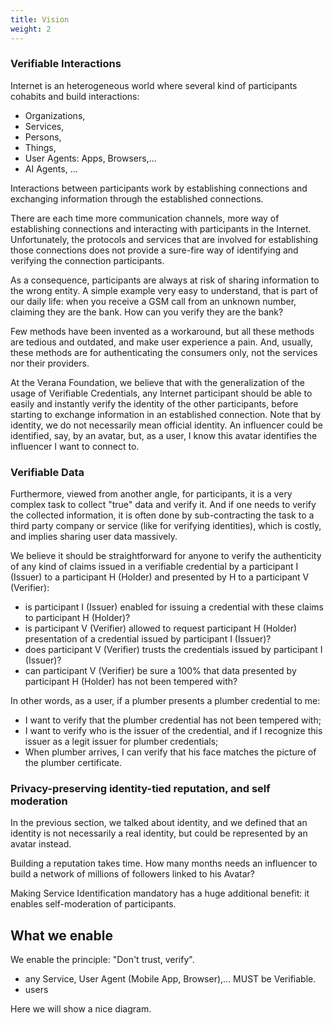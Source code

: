```yaml
---
title: Vision
weight: 2
---
```

### Verifiable Interactions

Internet is an heterogeneous world where several kind of participants cohabits and build interactions:

- Organizations,
- Services,
- Persons,
- Things,
- User Agents: Apps, Browsers,...
- AI Agents,
...

Interactions between participants work by establishing connections and exchanging information through the established connections.

There are each time more communication channels, more way of establishing connections and interacting with participants in the Internet. Unfortunately, the protocols and services that are involved for establishing those connections does not provide a sure-fire way of identifying and verifying the connection participants.

As a consequence, participants are always at risk of sharing information to the wrong entity. A simple example very easy to understand, that is part of our daily life: when you receive a GSM call from an unknown number, claiming they are the bank. How can you verify they are the bank?

Few methods have been invented as a workaround, but all these methods are tedious and outdated, and make user experience a pain. And, usually, these methods are for authenticating the consumers only, not the services nor their providers.

At the Verana Foundation, we believe that with the generalization of the usage of Verifiable Credentials, any Internet participant should be able to easily and instantly verify the identity of the other participants, before starting to exchange information in an established connection. Note that by identity, we do not necessarily mean official identity. An influencer could be identified, say, by an avatar, but, as a user, I know this avatar identifies the influencer I want to connect to.

### Verifiable Data

Furthermore, viewed from another angle, for participants, it is a very complex task to collect "true" data and verify it. And if one needs to verify the collected information, it is often done by sub-contracting the task to a third party company or service (like for verifying identities), which is costly, and implies sharing user data massively.

We believe it should be straightforward for anyone to verify the authenticity of any kind of claims issued in a verifiable credential by a participant I (Issuer) to a participant H (Holder) and presented by H to a participant V (Verifier):

- is participant I (Issuer) enabled for issuing a credential with these claims to participant H (Holder)?
- is participant V (Verifier) allowed to request participant H (Holder) presentation of a credential issued by participant I (Issuer)?
- does participant V (Verifier) trusts the credentials issued by participant I (Issuer)?
- can participant V (Verifier) be sure a 100% that data presented by participant H (Holder) has not been tempered with?

In other words, as a user, if a plumber presents a plumber credential to me:

- I want to verify that the plumber credential has not been tempered with;
- I want to verify who is the issuer of the credential, and if I recognize this issuer as a legit issuer for plumber credentials;
- When plumber arrives, I can verify that his face matches the picture of the plumber certificate.

### Privacy-preserving identity-tied reputation, and self moderation

In the previous section, we talked about identity, and we defined that an identity is not necessarily a real identity, but could be represented by an avatar instead.

Building a reputation takes time. How many months needs an influencer to build a network of millions of followers linked to his Avatar?

Making Service Identification mandatory has a huge additional benefit: it enables self-moderation of participants.



## What we enable

We enable the principle: "Don't trust, verify".





- any Service, User Agent (Mobile App, Browser),... MUST be Verifiable.
- users 

Here we will show a nice diagram.

